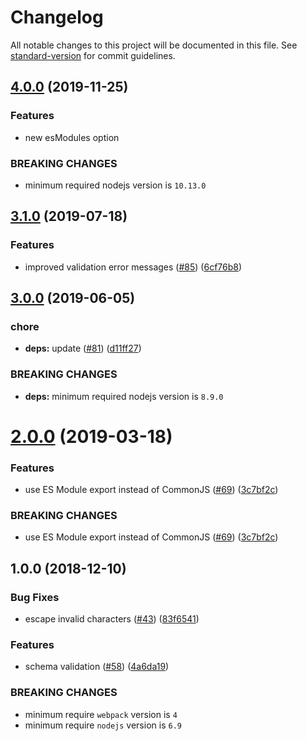 # Changelog

All notable changes to this project will be documented in this file. See [standard-version](https://github.com/conventional-changelog/standard-version) for commit guidelines.

## [4.0.0](https://github.com/webpack-contrib/raw-loader/compare/v3.1.0...v4.0.0) (2019-11-25)


### Features

* new esModules option


### BREAKING CHANGES

* minimum required nodejs version is `10.13.0`



## [3.1.0](https://github.com/webpack-contrib/raw-loader/compare/v3.0.0...v3.1.0) (2019-07-18)


### Features

* improved validation error messages ([#85](https://github.com/webpack-contrib/raw-loader/issues/85)) ([6cf76b8](https://github.com/webpack-contrib/raw-loader/commit/6cf76b8))



## [3.0.0](https://github.com/webpack-contrib/raw-loader/compare/v2.0.0...v3.0.0) (2019-06-05)


### chore

* **deps:** update ([#81](https://github.com/webpack-contrib/raw-loader/issues/81)) ([d11ff27](https://github.com/webpack-contrib/raw-loader/commit/d11ff27))


### BREAKING CHANGES

* **deps:** minimum required nodejs version is `8.9.0`



<a name="2.0.0"></a>
# [2.0.0](https://github.com/webpack-contrib/raw-loader/compare/v1.0.0...v2.0.0) (2019-03-18)


### Features

* use ES Module export instead of CommonJS ([#69](https://github.com/webpack-contrib/raw-loader/issues/69)) ([3c7bf2c](https://github.com/webpack-contrib/raw-loader/commit/3c7bf2c))


### BREAKING CHANGES

* use ES Module export instead of CommonJS ([#69](https://github.com/webpack-contrib/raw-loader/issues/69)) ([3c7bf2c](https://github.com/webpack-contrib/raw-loader/commit/3c7bf2c))



<a name="1.0.0"></a>
## 1.0.0 (2018-12-10)


### Bug Fixes

* escape invalid characters ([#43](https://github.com/webpack-contrib/raw-loader/issues/43)) ([83f6541](https://github.com/webpack-contrib/raw-loader/commit/83f6541))

### Features

* schema validation ([#58](https://github.com/webpack-contrib/raw-loader/issues/58)) ([4a6da19](https://github.com/webpack-contrib/raw-loader/commit/4a6da19))


### BREAKING CHANGES

* minimum require `webpack` version is `4`
* minimum require `nodejs` version is `6.9`
